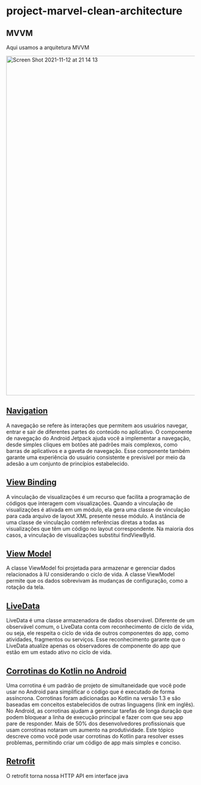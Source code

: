 # project-marvel-clean-architecture

## MVVM
Aqui usamos a arquitetura MVVM

<img width="908" alt="Screen Shot 2021-11-12 at 21 14 13" src="https://user-images.githubusercontent.com/5742609/141597565-fb276346-346a-4a08-a731-bbf9f0db890f.png">

## [Navigation](https://developer.android.com/guide/navigation?gclid=CjwKCAiAvriMBhAuEiwA8Cs5lRKFs-Da1EV3vC3g_4wwykqHVqPaMpW3mNWgP4zQFWjVUus3E4M8lxoCWRsQAvD_BwE&gclsrc=aw.ds)
A navegação se refere às interações que permitem aos usuários navegar, entrar e sair de diferentes partes do conteúdo no aplicativo. O componente de navegação do Android Jetpack ajuda você a implementar a navegação, desde simples cliques em botões até padrões mais complexos, como barras de aplicativos e a gaveta de navegação. Esse componente também garante uma experiência do usuário consistente e previsível por meio da adesão a um conjunto de princípios estabelecido.

## [View Binding](https://developer.android.com/topic/libraries/view-binding)
A vinculação de visualizações é um recurso que facilita a programação de códigos que interagem com visualizações. Quando a vinculação de visualizações é ativada em um módulo, ela gera uma classe de vinculação para cada arquivo de layout XML presente nesse módulo. A instância de uma classe de vinculação contém referências diretas a todas as visualizações que têm um código no layout correspondente.
Na maioria dos casos, a vinculação de visualizações substitui findViewById.

## [View Model](https://developer.android.com/topic/libraries/architecture/viewmodel?gclid=CjwKCAiAvriMBhAuEiwA8Cs5lY-JDt6C1uh2Nr4r-1Q65tvKIkZJv8EA7kVkIyE0_UokpQYpw89IchoC4uoQAvD_BwE&gclsrc=aw.ds)
A classe ViewModel foi projetada para armazenar e gerenciar dados relacionados à IU considerando o ciclo de vida. A classe ViewModel permite que os dados sobrevivam às mudanças de configuração, como a rotação da tela.

## [LiveData](https://developer.android.com/topic/libraries/architecture/livedata?hl=pt-br)
LiveData é uma classe armazenadora de dados observável. Diferente de um observável comum, o LiveData conta com reconhecimento de ciclo de vida, ou seja, ele respeita o ciclo de vida de outros componentes do app, como atividades, fragmentos ou serviços. Esse reconhecimento garante que o LiveData atualize apenas os observadores de componente do app que estão em um estado ativo no ciclo de vida.

## [Corrotinas do Kotlin no Android](https://developer.android.com/kotlin/coroutines?gclid=CjwKCAiAvriMBhAuEiwA8Cs5lQzJ-3Eiv2px-E23Iq12uadkReNe2n_N2OGrnHSjp8wU1sJT4oDzpRoCb_sQAvD_BwE&gclsrc=aw.ds)
Uma corrotina é um padrão de projeto de simultaneidade que você pode usar no Android para simplificar o código que é executado de forma assíncrona. Corrotinas foram adicionadas ao Kotlin na versão 1.3 e são baseadas em conceitos estabelecidos de outras linguagens (link em inglês).
No Android, as corrotinas ajudam a gerenciar tarefas de longa duração que podem bloquear a linha de execução principal e fazer com que seu app pare de responder. Mais de 50% dos desenvolvedores profissionais que usam corrotinas notaram um aumento na produtividade. Este tópico descreve como você pode usar corrotinas do Kotlin para resolver esses problemas, permitindo criar um código de app mais simples e conciso.

## [Retrofit](https://square.github.io/retrofit/)
O retrofit torna nossa HTTP API em interface java


